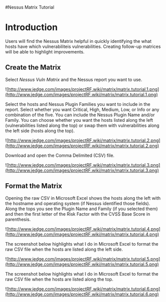 #Nessus Matrix Tutorial

# Introduction #

Users will find the Nessus Matrix helpful in quickly identifying the what hosts have which vulnerabiliteis vulnerabilities.  Creating follow-up matrices will be able to highlight improvements.


## Create the Matrix ##

Select _Nessus Vuln Matrix_ and the Nessus report you want to use.

![http://www.jedge.com/images/projectRF.wiki/matrix/matrix.tutorial.1.png](http://www.jedge.com/images/projectRF.wiki/matrix/matrix.tutorial.1.png)

Select the hosts and Nessus Plugin Families you want to include in the report.  Select whether you want Critical, High, Medium, Low, or Info or any combination of the five.  You can include the Nessus Plugin Name and/or Family.  You can choose whether you want the hosts listed along the left (vulnerabilities listed along the top) or swap them with vulnerabilities along the left side (hosts along the top).

![http://www.jedge.com/images/projectRF.wiki/matrix/matrix.tutorial.2.png](http://www.jedge.com/images/projectRF.wiki/matrix/matrix.tutorial.2.png)

Download and open the Comma Delimited (CSV) file.

![http://www.jedge.com/images/projectRF.wiki/matrix/matrix.tutorial.3.png](http://www.jedge.com/images/projectRF.wiki/matrix/matrix.tutorial.3.png)


## Format the Matrix ##

Opening the raw CSV in Microsoft Excel shows the hosts along the left with the hostname and operating system (if Nessus identified those fields).  Along the tops you see the Plugin Name and Family (if you selected them) and then the first letter of the Risk Factor with the CVSS Base Score in parenthesis.

![http://www.jedge.com/images/projectRF.wiki/matrix/matrix.tutorial.4.png](http://www.jedge.com/images/projectRF.wiki/matrix/matrix.tutorial.4.png)

The screenshot below highlights what I do in Microsoft Excel to format the raw CSV file when the hosts are listed along the left side.

![http://www.jedge.com/images/projectRF.wiki/matrix/matrix.tutorial.5.png](http://www.jedge.com/images/projectRF.wiki/matrix/matrix.tutorial.5.png)

The screenshot below highlights what I do in Microsoft Excel to format the raw CSV file when the hosts are listed along the top.

![http://www.jedge.com/images/projectRF.wiki/matrix/matrix.tutorial.6.png](http://www.jedge.com/images/projectRF.wiki/matrix/matrix.tutorial.6.png)
